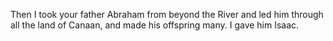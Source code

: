 Then I took your father Abraham from beyond the River and led him through all the land of Canaan, and made his offspring many. I gave him Isaac.
